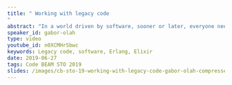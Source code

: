 ```yaml
---
title: " Working with legacy code
"
abstract: "In a world driven by software, sooner or later, everyone needs to develop code left behind by somebody else. In this talk, we discuss what is legacy code, how to understand it, and the required mindset needed to tackle it. Since dealing with legacy is mostly about understanding the code, we provide some ideas of what tools to use on the BEAM platform to ease grokking the legacy system. Through battle stories, we provide examples which challenge the job of future developers, suggesting how to avoid them."
speaker_id: gabor-olah
type: video
youtube_id: n0XCMHrSbwc
keywords: Legacy code, software, Erlang, Elixir
date: 2019-06-27
tags: Code BEAM STO 2019
slides: /images/cb-sto-19-working-with-legacy-code-gabor-olah-compressed.pdf
---
```


